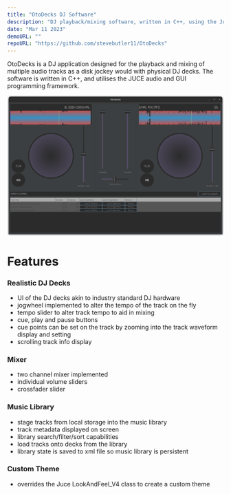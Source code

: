 ```yaml
---
title: "OtoDecks DJ Software"
description: "DJ playback/mixing software, written in C++, using the Juce framework"
date: "Mar 11 2023"
demoURL: ""
repoURL: "https://github.com/stevebutler11/OtoDecks"
---
```

OtoDecks is a DJ application designed for the playback and mixing of multiple audio tracks as a disk jockey would with physical DJ decks. The software is written in C++, and utilises the JUCE audio and GUI programming framework.

![otodecks screenshot](./otodecks_screenshot.png)

# Features

### Realistic DJ Decks
- UI of the DJ decks akin to industry standard DJ hardware
- jogwheel implemented to alter the tempo of the track on the fly
- tempo slider to alter track tempo to aid in mixing
- cue, play and pause buttons
- cue points can be set on the track by zooming into the track waveform display and setting
- scrolling track info display

### Mixer
- two channel mixer implemented
- individual volume sliders
- crossfader slider

### Music Library
- stage tracks from local storage into the music library
- track metadata displayed on screen
- library search/filter/sort capabilities
- load tracks onto decks from the library
- library state is saved to xml file so music library is persistent

### Custom Theme
- overrides the Juce LookAndFeel_V4 class to create a custom theme